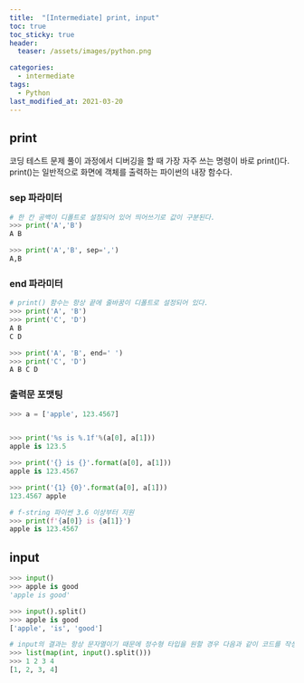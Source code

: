 ```yaml
---
title:  "[Intermediate] print, input"
toc: true
toc_sticky: true
header:
  teaser: /assets/images/python.png

categories:
  - intermediate
tags:
  - Python
last_modified_at: 2021-03-20
---
```



## print
코딩 테스트 문제 풀이 과정에서 디버깅을 할 때 가장 자주 쓰는 명령이 바로 print()다. print()는 일반적으로 화면에 객체를 출력하는 파이썬의 내장 함수다.

### sep 파라미터  
```python
# 한 칸 공백이 디폴트로 설정되어 있어 띄어쓰기로 값이 구분된다.
>>> print('A','B')
A B

>>> print('A','B', sep=',')
A,B
```  

### end 파라미터  
```python
# print() 함수는 항상 끝에 줄바꿈이 디폴트로 설정되어 있다.
>>> print('A', 'B')
>>> print('C', 'D')
A B
C D

>>> print('A', 'B', end=' ')
>>> print('C', 'D')
A B C D
```  
### 출력문 포맷팅

```python
>>> a = ['apple', 123.4567]


>>> print('%s is %.1f'%(a[0], a[1]))
apple is 123.5

>>> print('{} is {}'.format(a[0], a[1]))
apple is 123.4567

>>> print('{1} {0}'.format(a[0], a[1]))
123.4567 apple

# f-string 파이썬 3.6 이상부터 지원
>>> print(f'{a[0]} is {a[1]}')
apple is 123.4567
```

## input

```python
>>> input()
>>> apple is good
'apple is good'

>>> input().split()
>>> apple is good
['apple', 'is', 'good']

# input의 결과는 항상 문자열이기 때문에 정수형 타입을 원할 경우 다음과 같이 코드를 작성할 수 있다.
>>> list(map(int, input().split()))
>>> 1 2 3 4
[1, 2, 3, 4]
```